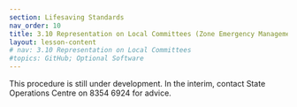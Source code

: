 ```yaml
---
section: Lifesaving Standards
nav_order: 10
title: 3.10 Representation on Local Committees (Zone Emergency Management Committee (ZEMC) / Zone Emergency Support Team (ZEST)) (To be issued)
layout: lesson-content
# nav: 3.10 Representation on Local Committees
#topics: GitHub; Optional Software
---
```


This procedure is still under development. In the interim, contact State Operations Centre on 8354 6924 for advice.